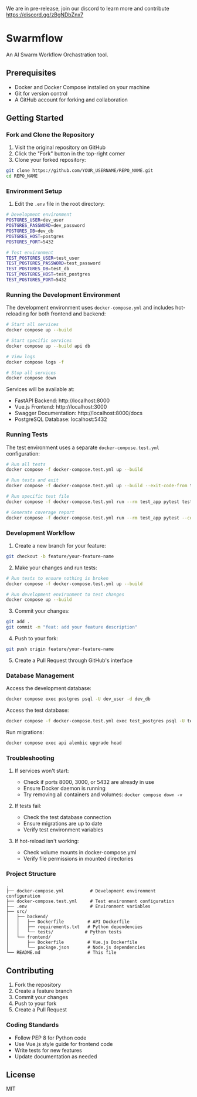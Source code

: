 We are in pre-release, join our discord to learn more and contribute https://discord.gg/zBgNDbZnx7

# Swarmflow

An AI Swarm Workflow Orchastration tool.

## Prerequisites

- Docker and Docker Compose installed on your machine
- Git for version control
- A GitHub account for forking and collaboration

## Getting Started

### Fork and Clone the Repository

1. Visit the original repository on GitHub
2. Click the "Fork" button in the top-right corner
3. Clone your forked repository:
```bash
git clone https://github.com/YOUR_USERNAME/REPO_NAME.git
cd REPO_NAME
```

### Environment Setup

1. Edit the `.env` file in the root directory:
```bash
# Development environment
POSTGRES_USER=dev_user
POSTGRES_PASSWORD=dev_password
POSTGRES_DB=dev_db
POSTGRES_HOST=postgres
POSTGRES_PORT=5432

# Test environment
TEST_POSTGRES_USER=test_user
TEST_POSTGRES_PASSWORD=test_password
TEST_POSTGRES_DB=test_db
TEST_POSTGRES_HOST=test_postgres
TEST_POSTGRES_PORT=5432
```

### Running the Development Environment

The development environment uses `docker-compose.yml` and includes hot-reloading for both frontend and backend:

```bash
# Start all services
docker compose up --build

# Start specific services
docker compose up --build api db

# View logs
docker compose logs -f

# Stop all services
docker compose down
```

Services will be available at:
- FastAPI Backend: http://localhost:8000
- Vue.js Frontend: http://localhost:3000
- Swagger Documentation: http://localhost:8000/docs
- PostgreSQL Database: localhost:5432

### Running Tests

The test environment uses a separate `docker-compose.test.yml` configuration:

```bash
# Run all tests
docker compose -f docker-compose.test.yml up --build

# Run tests and exit
docker compose -f docker-compose.test.yml up --build --exit-code-from test_app

# Run specific test file
docker compose -f docker-compose.test.yml run --rm test_app pytest tests/test_specific.py -v

# Generate coverage report
docker compose -f docker-compose.test.yml run --rm test_app pytest --cov=app tests/ --cov-report=html
```

### Development Workflow

1. Create a new branch for your feature:
```bash
git checkout -b feature/your-feature-name
```

2. Make your changes and run tests:
```bash
# Run tests to ensure nothing is broken
docker compose -f docker-compose.test.yml up --build

# Run development environment to test changes
docker compose up --build
```

3. Commit your changes:
```bash
git add .
git commit -m "feat: add your feature description"
```

4. Push to your fork:
```bash
git push origin feature/your-feature-name
```

5. Create a Pull Request through GitHub's interface

### Database Management

Access the development database:
```bash
docker compose exec postgres psql -U dev_user -d dev_db
```

Access the test database:
```bash
docker compose -f docker-compose.test.yml exec test_postgres psql -U test_user -d test_db
```

Run migrations:
```bash
docker compose exec api alembic upgrade head
```

### Troubleshooting

1. If services won't start:
   - Check if ports 8000, 3000, or 5432 are already in use
   - Ensure Docker daemon is running
   - Try removing all containers and volumes: `docker compose down -v`

2. If tests fail:
   - Check the test database connection
   - Ensure migrations are up to date
   - Verify test environment variables

3. If hot-reload isn't working:
   - Check volume mounts in docker-compose.yml
   - Verify file permissions in mounted directories

### Project Structure

```
.
├── docker-compose.yml          # Development environment configuration
├── docker-compose.test.yml     # Test environment configuration
├── .env                        # Environment variables
├── src/
│   ├── backend/
│   │   ├── Dockerfile         # API Dockerfile
│   │   ├── requirements.txt   # Python dependencies
│   │   └── tests/            # Python tests
│   └── frontend/
│       ├── Dockerfile         # Vue.js Dockerfile
│       └── package.json       # Node.js dependencies
└── README.md                  # This file
```

## Contributing

1. Fork the repository
2. Create a feature branch
3. Commit your changes
4. Push to your fork
5. Create a Pull Request

### Coding Standards

- Follow PEP 8 for Python code
- Use Vue.js style guide for frontend code
- Write tests for new features
- Update documentation as needed

## License

MIT